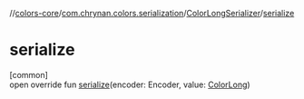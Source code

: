 //[colors-core](../../../index.md)/[com.chrynan.colors.serialization](../index.md)/[ColorLongSerializer](index.md)/[serialize](serialize.md)

# serialize

[common]\
open override fun [serialize](serialize.md)(encoder: Encoder, value: [ColorLong](../../com.chrynan.colors/-color-long/index.md))

